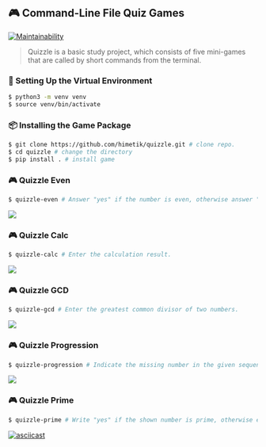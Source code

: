 ## 🎮 Command-Line File Quiz Games
[![Maintainability](https://api.codeclimate.com/v1/badges/51c00a674417745f35b0/maintainability)](https://codeclimate.com/github/himetik/python-project-49/maintainability)
> Quizzle is a basic study project, which consists of five mini-games that are called by short commands from the terminal.

### 🔧 Setting Up the Virtual Environment
```sh
$ python3 -m venv venv
$ source venv/bin/activate
```

### 📦 Installing the Game Package
```sh
$ git clone https://github.com/himetik/quizzle.git # clone repo.
$ cd quizzle # change the directory
$ pip install . # install game
```

### 🎮 Quizzle Even
```sh
$ quizzle-even # Answer "yes" if the number is even, otherwise answer "no".
```
[![](https://asciinema.org/a/661904.svg)](https://asciinema.org/a/661904)

### 🎮 Quizzle Calc
```sh
$ quizzle-calc # Enter the calculation result.
```
[![](https://asciinema.org/a/661907.svg)](https://asciinema.org/a/661907)

### 🎮 Quizzle GCD
```sh
$ quizzle-gcd # Enter the greatest common divisor of two numbers.
```
[![](https://asciinema.org/a/V01GRHc2whocERZ0dDwlB1JV6.svg)](https://asciinema.org/a/V01GRHc2whocERZ0dDwlB1JV6)

### 🎮 Quizzle Progression
```sh
$ quizzle-progression # Indicate the missing number in the given sequences.
```
[![](https://asciinema.org/a/661912.svg)](https://asciinema.org/a/661912)

### 🎮 Quizzle Prime
```sh
$ quizzle-prime # Write "yes" if the shown number is prime, otherwise enter "no".
```
[![asciicast](https://asciinema.org/a/661915.svg)](https://asciinema.org/a/661915)
